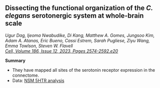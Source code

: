 ## Dissecting the functional organization of the _C. elegans_ serotonergic system at whole-brain scale
_Ugur Dag, Ijeoma Nwabudike, Di Kang, Matthew A. Gomes, Jungsoo Kim, Adam A. Atanas, Eric Bueno, Cassi Estrem, Sarah Pugliese, Ziyu Wang, Emma Towlson, Steven W. Flavell_ <br>
_[Cell,
Volume 186, Issue 12,
2023,
Pages 2574-2592.e20](https://doi.org/10.1016/j.cell.2023.04.023)_

**Summary**
- They have mapped all sites of the serotonin receptor expression in the connectome.
- Data: [NSM 5HTR analysis](https://github.com/flavell-lab/NSM_5HTR_analysis)
